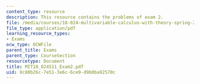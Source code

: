 ```yaml
---
content_type: resource
description: This resource contains the problems of exam 2.
file: /media/courses/18-024-multivariable-calculus-with-theory-spring-2011/9c80b26c7e513e6c6ce9d9b0ba92570c_MIT18_024S11_Exam2.pdf
file_type: application/pdf
learning_resource_types:
- Exams
ocw_type: OCWFile
parent_title: Exams
parent_type: CourseSection
resourcetype: Document
title: MIT18_024S11_Exam2.pdf
uid: 9c80b26c-7e51-3e6c-6ce9-d9b0ba92570c
---
```

